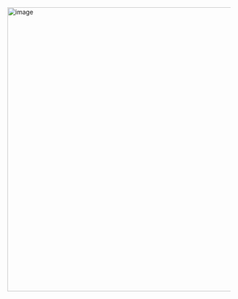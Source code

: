 <img width="1903" height="640" alt="image" src="https://github.com/user-attachments/assets/fd4c3510-64da-4618-9aa0-66c9405be0ce" />
